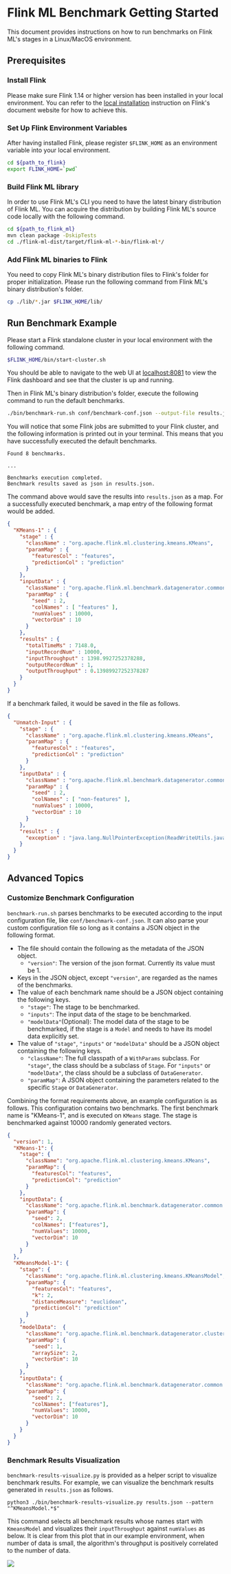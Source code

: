 # Flink ML Benchmark Getting Started

This document provides instructions on how to run benchmarks on Flink ML's
stages in a Linux/MacOS environment.

## Prerequisites

### Install Flink

Please make sure Flink 1.14 or higher version has been installed in your local
environment. You can refer to the [local
installation](https://nightlies.apache.org/flink/flink-docs-master/docs/try-flink/local_installation/)
instruction on Flink's document website for how to achieve this.

### Set Up Flink Environment Variables

After having installed Flink, please register `$FLINK_HOME` as an environment
variable into your local environment.

```bash
cd ${path_to_flink}
export FLINK_HOME=`pwd`
```

[//]: # (TODO: Add instructions to download binary distribution when release is
    available)
### Build Flink ML library

In order to use Flink ML's CLI you need to have the latest binary distribution
of Flink ML. You can acquire the distribution by building Flink ML's source code
locally with the following command.

```bash
cd ${path_to_flink_ml}
mvn clean package -DskipTests
cd ./flink-ml-dist/target/flink-ml-*-bin/flink-ml*/
```

### Add Flink ML binaries to Flink

You need to copy Flink ML's binary distribution files to Flink's folder for
proper initialization. Please run the following command from Flink ML's binary
distribution's folder.

```bash
cp ./lib/*.jar $FLINK_HOME/lib/
```

## Run Benchmark Example

Please start a Flink standalone cluster in your local environment with the
following command.

```bash
$FLINK_HOME/bin/start-cluster.sh
```

You should be able to navigate to the web UI at
[localhost:8081](http://localhost:8081/) to view the Flink dashboard and see
that the cluster is up and running.

Then in Flink ML's binary distribution's folder, execute the following command
to run the default benchmarks.

```bash
./bin/benchmark-run.sh conf/benchmark-conf.json --output-file results.json
```

You will notice that some Flink jobs are submitted to your Flink cluster, and
the following information is printed out in your terminal. This means that you
have successfully executed the default benchmarks.

```
Found 8 benchmarks.

...

Benchmarks execution completed.
Benchmark results saved as json in results.json.
```

The command above would save the results into `results.json` as a map. For a
successfully executed benchmark, a map entry of the following format would be
added.

```json
{
  "KMeans-1" : {
    "stage" : {
      "className" : "org.apache.flink.ml.clustering.kmeans.KMeans",
      "paramMap" : {
        "featuresCol" : "features",
        "predictionCol" : "prediction"
      }
    },
    "inputData" : {
      "className" : "org.apache.flink.ml.benchmark.datagenerator.common.DenseVectorGenerator",
      "paramMap" : {
        "seed" : 2,
        "colNames" : [ "features" ],
        "numValues" : 10000,
        "vectorDim" : 10
      }
    },
    "results" : {
      "totalTimeMs" : 7148.0,
      "inputRecordNum" : 10000,
      "inputThroughput" : 1398.9927252378288,
      "outputRecordNum" : 1,
      "outputThroughput" : 0.13989927252378287
    }
  }
}
```

If a benchmark failed, it would be saved in the file as follows.

```json
{
  "Unmatch-Input" : {
    "stage" : {
      "className" : "org.apache.flink.ml.clustering.kmeans.KMeans",
      "paramMap" : {
        "featuresCol" : "features",
        "predictionCol" : "prediction"
      }
    },
    "inputData" : {
      "className" : "org.apache.flink.ml.benchmark.datagenerator.common.DenseVectorGenerator",
      "paramMap" : {
        "seed" : 2,
        "colNames" : [ "non-features" ],
        "numValues" : 10000,
        "vectorDim" : 10
      }
    },
    "results" : {
      "exception" : "java.lang.NullPointerException(ReadWriteUtils.java:388)"
    }
  }
}
```

## Advanced Topics

### Customize Benchmark Configuration

`benchmark-run.sh` parses benchmarks to be executed according to the input
configuration file, like `conf/benchmark-conf.json`. It can also parse your
custom configuration file so long as it contains a JSON object in the following
format.

- The file should contain the following as the metadata of the JSON object.
  - `"version"`: The version of the json format. Currently its value must be 1.
- Keys in the JSON object, except `"version"`, are regarded as the names of the
  benchmarks.
- The value of each benchmark name should be a JSON object containing the
  following keys.
  - `"stage"`: The stage to be benchmarked.
  - `"inputs"`: The input data of the stage to be benchmarked.
  - `"modelData"`(Optional): The model data of the stage to be benchmarked, if
    the stage is a `Model` and needs to have its model data explicitly set.
- The value of `"stage"`, `"inputs"` or `"modelData"` should be a JSON object
  containing the following keys.
  - `"className"`: The full classpath of a `WithParams` subclass. For `"stage"`,
    the class should be a subclass of `Stage`. For `"inputs"` or `"modelData"`,
    the class should be a subclass of `DataGenerator`.
  - `"paramMap"`: A JSON object containing the parameters related to the
    specific `Stage` or `DataGenerator`.

Combining the format requirements above, an example configuration is as follows.
This configuration contains two benchmarks. The first benchmark name is
"KMeans-1", and is executed on `KMeans` stage. The stage is benchmarked against
10000 randomly generated vectors.

```json
{
  "version": 1,
  "KMeans-1": {
    "stage": {
      "className": "org.apache.flink.ml.clustering.kmeans.KMeans",
      "paramMap": {
        "featuresCol": "features",
        "predictionCol": "prediction"
      }
    },
    "inputData": {
      "className": "org.apache.flink.ml.benchmark.datagenerator.common.DenseVectorGenerator",
      "paramMap": {
        "seed": 2,
        "colNames": ["features"],
        "numValues": 10000,
        "vectorDim": 10
      }
    }
  },
  "KMeansModel-1": {
    "stage": {
      "className": "org.apache.flink.ml.clustering.kmeans.KMeansModel",
      "paramMap": {
        "featuresCol": "features",
        "k": 2,
        "distanceMeasure": "euclidean",
        "predictionCol": "prediction"
      }
    },
    "modelData":  {
      "className": "org.apache.flink.ml.benchmark.datagenerator.clustering.KMeansModelDataGenerator",
      "paramMap": {
        "seed": 1,
        "arraySize": 2,
        "vectorDim": 10
      }
    },
    "inputData": {
      "className": "org.apache.flink.ml.benchmark.datagenerator.common.DenseVectorGenerator",
      "paramMap": {
        "seed": 2,
        "colNames": ["features"],
        "numValues": 10000,
        "vectorDim": 10
      }
    }
  }
}
```

### Benchmark Results Visualization

`benchmark-results-visualize.py` is provided as a helper script to visualize
benchmark results. For example, we can visualize the benchmark results generated
in `results.json` as follows.

```shell
python3 ./bin/benchmark-results-visualize.py results.json --pattern "^KMeansModel.*$"
```

This command selects all benchmark results whose names start with `KmeansModel`
and visualizes their `inputThroughput` against `numValues` as below. It is clear
from this plot that in our example environment, when number of data is small,
the algorithm's throughput is positively correlated to the number of data.

![](../docs/static/fig/benchmark_results_visualization_example.svg)

